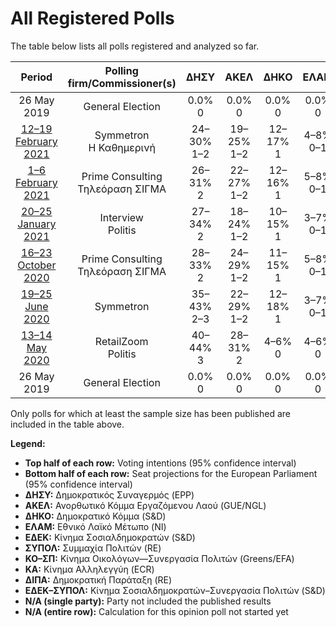 # All Registered Polls

The table below lists all polls registered and analyzed so far.

| Period     | Polling firm/Commissioner(s) | ΔΗΣΥ | ΑΚΕΛ | ΔΗΚΟ | ΕΛΑΜ | ΕΔΕΚ | ΣΥΠΟΛ | ΚΟ–ΣΠ | ΚΑ | ΔΙΠΑ | ΕΔΕΚ–ΣΥΠΟΛ |
|:----------:|:----------------------------:|:--:|:--:|:--:|:--:|:--:|:--:|:--:|:--:|:--:|:--:|
| 26 May 2019 | General Election | 0.0% <br> 0 | 0.0% <br> 0 | 0.0% <br> 0 | 0.0% <br> 0 | 0.0% <br> 0 | 0.0% <br> 0 | 0.0% <br> 0 | 0.0% <br> 0 | 0.0% <br> 0 | 0.0% <br> 0 |
| [12–19 February 2021](2021-02-19-Symmetron.html) | Symmetron <br> Η Καθημερινή | 24–30% <br> 1–2 | 19–25% <br> 1–2 | 12–17% <br> 1 | 4–8% <br> 0–1 | N/A <br> N/A | N/A <br> N/A | 6–10% <br> 0–1 | 1–3% <br> 0 | 3–5% <br> 0 | 4–7% <br> 0–1 |
| [1–6 February 2021](2021-02-06-PrimeConsulting.html) | Prime Consulting <br> Τηλεόραση ΣΙΓΜΑ | 26–31% <br> 2 | 22–27% <br> 1–2 | 12–16% <br> 1 | 5–8% <br> 0–1 | N/A <br> N/A | N/A <br> N/A | 6–9% <br> 0–1 | 0–2% <br> 0 | 2–4% <br> 0 | 4–7% <br> 0 |
| [20–25 January 2021](2021-01-25-Interview.html) | Interview <br> Politis | 27–34% <br> 2 | 18–24% <br> 1–2 | 10–15% <br> 1 | 3–7% <br> 0–1 | N/A <br> N/A | N/A <br> N/A | 3–6% <br> 0–1 | 3–7% <br> 0–1 | 3–6% <br> 0–1 | 3–7% <br> 0–1 |
| [16–23 October 2020](2020-10-23-PrimeConsulting.html) | Prime Consulting <br> Τηλεόραση ΣΙΓΜΑ | 28–33% <br> 2 | 24–29% <br> 1–2 | 11–15% <br> 1 | 5–8% <br> 0–1 | 5–8% <br> 0–1 | N/A <br> N/A | 5–8% <br> 0–1 | 1–3% <br> 0 | 2–4% <br> 0 | N/A <br> N/A |
| [19–25 June 2020](2020-06-25-Symmetron.html) | Symmetron | 35–43% <br> 2–3 | 22–29% <br> 1–2 | 12–18% <br> 1 | 3–7% <br> 0–1 | 4–7% <br> 0–1 | 1–3% <br> 0 | 3–7% <br> 0–1 | 1–3% <br> 0 | 2–6% <br> 0 | N/A <br> N/A |
| [13–14 May 2020](2020-05-14-RetailZoom.html) | RetailZoom <br> Politis | 40–44% <br> 3 | 28–31% <br> 2 | 4–6% <br> 0 | 4–6% <br> 0 | 1–2% <br> 0 | 1–2% <br> 0 | 4–6% <br> 0 | 2–3% <br> 0 | 7–9% <br> 1 | N/A <br> N/A |
| 26 May 2019 | General Election | 0.0% <br> 0 | 0.0% <br> 0 | 0.0% <br> 0 | 0.0% <br> 0 | 0.0% <br> 0 | 0.0% <br> 0 | 0.0% <br> 0 | 0.0% <br> 0 | 0.0% <br> 0 | 0.0% <br> 0 |

Only polls for which at least the sample size has been published are included in the table above.

**Legend:**
+ **Top half of each row:** Voting intentions (95% confidence interval)
+ **Bottom half of each row:** Seat projections for the European Parliament (95% confidence interval)
+ **ΔΗΣΥ:** Δημοκρατικός Συναγερμός (EPP)
+ **ΑΚΕΛ:** Ανορθωτικό Κόμμα Εργαζόμενου Λαού (GUE/NGL)
+ **ΔΗΚΟ:** Δημοκρατικό Κόμμα (S&D)
+ **ΕΛΑΜ:** Εθνικό Λαϊκό Μέτωπο (NI)
+ **ΕΔΕΚ:** Κίνημα Σοσιαλδημοκρατών (S&D)
+ **ΣΥΠΟΛ:** Συμμαχία Πολιτών (RE)
+ **ΚΟ–ΣΠ:** Κίνημα Οικολόγων—Συνεργασία Πολιτών (Greens/EFA)
+ **ΚΑ:** Κίνημα Αλληλεγγύη (ECR)
+ **ΔΙΠΑ:** Δημοκρατική Παράταξη (RE)
+ **ΕΔΕΚ–ΣΥΠΟΛ:** Κίνημα Σοσιαλδημοκρατών–Συνεργασία Πολιτών (S&D)
+ **N/A (single party):** Party not included the published results
+ **N/A (entire row):** Calculation for this opinion poll not started yet

